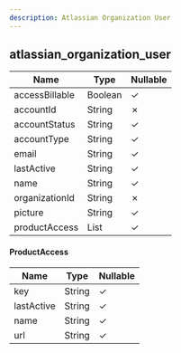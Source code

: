 ```yaml
---
description: Atlassian Organization User
---
```

atlassian_organization_user
---------------------------

| **Name**       | **Type**            | **Nullable** |
| -------------- | ------------------- | ------------ |
| accessBillable | Boolean             | &check;      |
| accountId      | String              | &cross;      |
| accountStatus  | String              | &check;      |
| accountType    | String              | &check;      |
| email          | String              | &check;      |
| lastActive     | String              | &check;      |
| name           | String              | &check;      |
| organizationId | String              | &cross;      |
| picture        | String              | &check;      |
| productAccess  | List<ProductAccess> | &check;      |

#### ProductAccess
| **Name**   | **Type** | **Nullable** |
| ---------- | -------- | ------------ |
| key        | String   | &check;      |
| lastActive | String   | &check;      |
| name       | String   | &check;      |
| url        | String   | &check;      |
